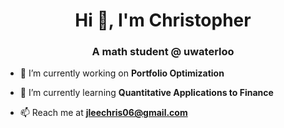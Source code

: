 <h1 align="center">Hi 👋, I'm Christopher</h1>
<h3 align="center">A math student @ uwaterloo</h3>

- 🔭 I’m currently working on **Portfolio Optimization**

- 🌱 I’m currently learning **Quantitative Applications to Finance**

- 📫 Reach me at **jleechris06@gmail.com**

